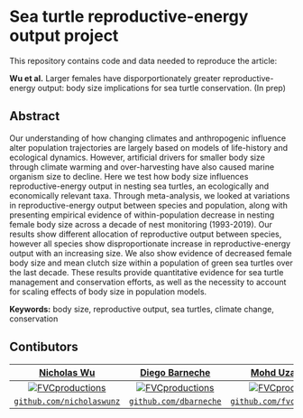 # Sea turtle reproductive-energy output project
This repository contains code and data needed to reproduce the article:

**Wu et al.** Larger females have disporportionately greater reproductive-energy output: body size implications for sea turtle conservation. (In prep)

## Abstract
Our understanding of how changing climates and anthropogenic influence alter population trajectories are largely based on models of life-history and ecological dynamics. However, artificial drivers for smaller body size through climate warming and over-harvesting have also caused marine organism size to decline. Here we test how body size influences reproductive-energy output in nesting sea turtles, an ecologically and economically relevant taxa. Through meta-analysis, we looked at variations in reproductive-energy output between species and population, along with presenting empirical evidence of within-population decrease in nesting female body size across a decade of nest monitoring (1993-2019). Our results show different allocation of reproductive output between species, however all species show disproportionate increase in reproductive-energy output with an increasing size. We also show evidence of decreased female body size and mean clutch size within a population of green sea turtles over the last decade. These results provide quantitative evidence for sea turtle management and conservation efforts, as well as the necessity to account for scaling effects of body size in population models.

**Keywords:** body size, reproductive output, sea turtles, climate change, conservation


## Contibutors

| <a href="http://fvcproductions.com" target="_blank">**Nicholas Wu**</a> | <a href="http://fvcproductions.com" target="_blank">**Diego Barneche**</a> | <a href="http://fvcproductions.com" target="_blank">**Mohd Uzair Rusli**</a> |
| :---: |:---:| :---:|
| [![FVCproductions](https://avatars1.githubusercontent.com/u/4284691?v=3&s=200)](http://fvcproductions.com)    | [![FVCproductions](https://avatars1.githubusercontent.com/u/4284691?v=3&s=200)](http://fvcproductions.com) | [![FVCproductions](http://seatru.umt.edu.my/wp-content/uploads/sites/40/2019/01/dr-uzair-150x150.jpg)](http://fvcproductions.com)  |
| <a href="http://github.com/nicholaswunz" target="_blank">`github.com/nicholaswunz`</a> | <a href="http://github.com/dbarneche" target="_blank">`github.com/dbarneche`</a> | <a href="http://github.com/fvcproductions" target="_blank">`github.com/fvcproductions`</a> |
